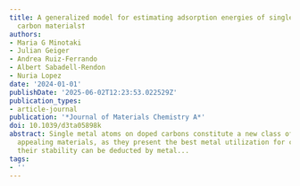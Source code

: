 ```yaml
---
title: A generalized model for estimating adsorption energies of single atoms on doped
  carbon materials†
authors:
- Maria G Minotaki
- Julian Geiger
- Andrea Ruiz-Ferrando
- Albert Sabadell-Rendon
- Nuria Lopez
date: '2024-01-01'
publishDate: '2025-06-02T12:23:53.022529Z'
publication_types:
- article-journal
publication: '*Journal of Materials Chemistry A*'
doi: 10.1039/d3ta05898k
abstract: Single metal atoms on doped carbons constitute a new class of extremely
  appealing materials, as they present the best metal utilization for catalysis.However,
  their stability can be deducted by metal...
tags:
- ''
---
```

